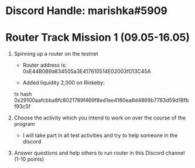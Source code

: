 # Discord Handle: marishka#5909
# Router Track Mission 1 (09.05-16.05)

1) Spinning up a router on the testnet

    - Router address is: 0xE44B0B9a834505a3E417610514E02003f013C45A

    - Added liquidity 2,000 on Rinkeby:   

    tx hash 0x29100aafcbba8fc8021789f469f8ed1ee4180ea6d4869b7763d59d18fbf93c5f


2) Choose the activity which you intend to work on over the course of the program
 
    - I will take part in all test activities and try to help someone in the discord

3) Answer questions and help others to run router in this Discord channel (1-10 points)

   
